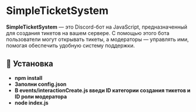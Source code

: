 # SimpleTicketSystem

**SimpleTicketSystem** — это Discord-бот на JavaScript, предназначенный для создания тикетов на вашем сервере. С помощью этого бота пользователи могут открывать тикеты, а модераторы — управлять ими, помогая обеспечить удобную систему поддержки.

## 🚀 Установка

- **npm install**
- **Заполни config.json**
- **В events/interactionCreate.js введи ID категории создания тикетов и ID роли модератора**
- **node index.js**
